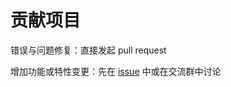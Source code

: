 # 贡献项目

错误与问题修复：直接发起 pull request

增加功能或特性变更：先在 [issue](https://github.com/pcrbot/yobot/issues) 中或在交流群中讨论
